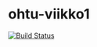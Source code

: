 # ohtu-viikko1

[![Build Status](https://travis-ci.org/JuhQ/ohtu-viikko1.svg?branch=master)](https://travis-ci.org/JuhQ/ohtu-viikko1)
